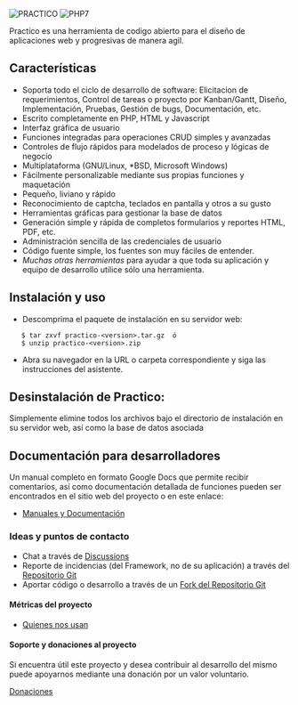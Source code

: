![PRACTICO](https://github.com/unix4you2/practico/raw/master/dev/logo/01b.png)
![PHP7](https://github.com/unix4you2/practico/raw/master/dev/misc/php7.png)

Practico es una herramienta de codigo abierto para el diseño de aplicaciones web y progresivas de manera agil.

## Características

 - Soporta todo el ciclo de desarrollo de software: Elicitacion de requerimientos, Control de tareas o proyecto por Kanban/Gantt, Diseño, Implementación, Pruebas, Gestión de bugs, Documentación, etc.
 - Escrito completamente en PHP, HTML y Javascript
 - Interfaz gráfica de usuario
 - Funciones integradas para operaciones CRUD simples y avanzadas
 - Controles de flujo rápidos para modelados de proceso y lógicas de negocio
 - Multiplataforma (GNU/Linux, *BSD, Microsoft Windows)
 - Fácilmente personalizable mediante sus propias funciones y maquetación
 - Pequeño, liviano y rápido
 - Reconocimiento de captcha, teclados en pantalla y otros a su gusto
 - Herramientas gráficas para gestionar la base de datos
 - Generación simple y rápida de completos formularios y reportes HTML, PDF, etc.
 - Administración sencilla de las credenciales de usuario
 - Código fuente simple, los fuentes son muy fáciles de entender.
 - _Muchas otras herramientas_ para ayudar a que toda su aplicación y equipo de desarrollo utilice sólo una herramienta.

## Instalación y uso

 * Descomprima el paquete de instalación en su servidor web:
```
   $ tar zxvf practico-<version>.tar.gz  ó
   $ unzip practico-<version>.zip
```
 * Abra su navegador en la URL o carpeta correspondiente y siga las instrucciones
   del asistente.

## Desinstalación de Practico:

  Simplemente elimine todos los archivos bajo el directorio de
  instalación en su servidor web, así como la base de datos asociada

## Documentación para desarrolladores
Un manual completo en formato Google Docs que permite recibir comentarios, así como documentación detallada de funciones pueden ser encontrados en el sitio web del proyecto o en este enlace:

 * [Manuales y Documentación](https://www.practico.org/documentaci%C3%B3n)

### Ideas y puntos de contacto

 * Chat a través de [Discussions](https://github.com/unix4you2/practico/discussions)
 * Reporte de incidencias (del Framework, no de su aplicación) a través del [Repositorio Git](https://github.com/unix4you2/practico/issues)
 * Aportar código o desarrollo a través de un [Fork del Repositorio Git](https://github.com/unix4you2/practico/fork)


#### Métricas del proyecto

 * [Quienes nos usan](https://www.practico.org/documentaci%C3%B3n/estad%C3%ADsticas-de-uso)

#### Soporte y donaciones al proyecto

Si encuentra útil este proyecto y desea contribuir al desarrollo del mismo puede apoyarnos mediante una donación por un valor voluntario.

[Donaciones](https://github.com/sponsors/unix4you2/)